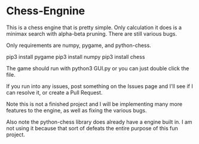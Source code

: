 # Chess-Engnine

This is a chess engine that is pretty simple. Only calculation it does is a minimax search with alpha-beta pruning. There are still various bugs.

Only requirements are numpy, pygame, and python-chess.

pip3 install pygame
pip3 install numpy
pip3 install chess

The game should run with python3 GUI.py or you can just double click the file.

If you run into any issues, post something on the Issues page and I'll see if I can resolve it, or create a Pull Request.

Note this is not a finished project and I will be implementing many more features to the engine, as well as fixing the various bugs.

Also note the python-chess library does already have a engine built in. I am not using it because that sort of defeats the entire purpose of this fun project.
